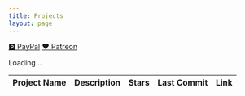```yaml
---
title: Projects
layout: page
---
```


<div id="projects" >
<div class='block-btn'>
    <a class='btn fab fa-paypal' href='https://paypal.me/prahladyeri'>🅿️&nbsp;PayPal</a>
    <a class='btn fab fa-patreon' href='https://www.patreon.com/prahladyeri'>❤️&nbsp;Patreon</a>
</div>

<span class="fa-spin">Loading...</span>

<table class="table table-striped table-sm table-bordered mt-3">
	<thead>
		<tr>
			<th scope="col">Project Name</th>
			<th scope="col">Description</th>
			<th scope="col">Stars</th>
			<th scope="col">Last Commit</th>
			<th scope="col">Link</th>
		</tr>
	</thead>
	<tbody id="projects-body">
		<!-- Dynamic content will be injected here -->
	</tbody>
</table>
</div>
<script type='module'>
document.addEventListener('DOMContentLoaded', function() {
    const username = 'prahladyeri'; // Replace with your GitHub username
    //const apiUrl = `https://api.github.com/users/${username}/repos`;
	const apiUrl = `https://api.github.com/search/repositories?q=user:${username}&sort=stars&order=desc&per_page=7`;

    fetch(apiUrl)
    .then(response => {
        if (!response.ok) {
            throw new Error('Network response was not ok');
        }
        return response.json();
    })
    .then(data => {
        // Filter out public repos that are not forks and sort by star count
        //const sortedProjects = data;
            //.filter(repo => !repo.fork && !repo.private);
            //.sort((a, b) => b.stargazers_count - a.stargazers_count);
            //.slice(0, 7); // Get the top 7 repositories
        //console.log('sorted data:', sortedProjects);
        let projects = '';
		
        data.items.forEach(repo => {
			//console.log("processing:", sortedProjects[i]);
			projects += `
				<tr>
					<td><a href="${repo.html_url}" target="_blank">${repo.name}</a></td>
					<td>${repo.description || 'No description available'}</td>
					<td>${repo.stargazers_count}</td>
					<td>${new Date(repo.pushed_at).toLocaleDateString()}</td>
					<td><a href="${repo.html_url}" class="btn btn-dark text-light" target="_blank">View Project</a></td>
				</tr>
			`;
        });
        document.getElementById("projects-body").innerHTML = projects;
        document.querySelector(".fa-spin").remove();        
    })
    .catch(error => {
        console.error('Error fetching data:', error);
        document.getElementById("projects-body").innerHTML = '<tr><td colspan="5" class="text-center text-danger">Error fetching data from GitHub</td></tr>';
        document.querySelector(".fa-spin").remove();
    });
});
</script>
